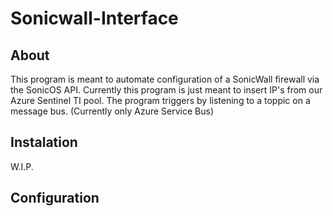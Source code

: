 # Sonicwall-Interface

## About
This program is meant to automate configuration of a SonicWall firewall via the SonicOS API.
Currently this program is just meant to insert IP's from our Azure Sentinel TI pool.
The program triggers by listening to a toppic on a message bus. (Currently only Azure Service Bus)

## Instalation

W.I.P.

## Configuration
